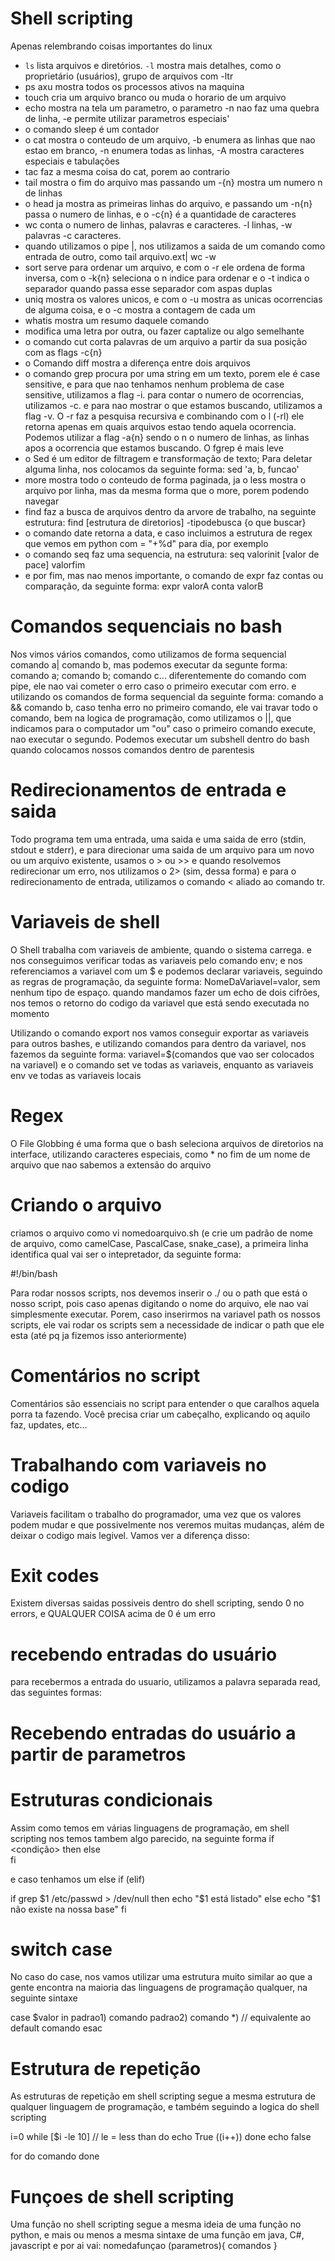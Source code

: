 # Shell scripting

<!-- Principais comandos linux -->

Apenas relembrando coisas importantes do linux

- `ls` lista arquivos e diretórios. `-l` mostra mais detalhes, como o proprietário (usuários), grupo de arquivos com -ltr
- ps axu mostra todos os processos ativos na maquina
- touch cria um arquivo branco ou muda o horario de um arquivo
- echo mostra na tela um parametro, o parametro -n nao faz uma quebra de linha, -e permite utilizar parametros especiais'
- o comando sleep é um contador
- o cat mostra o conteudo de um arquivo, -b enumera as linhas que nao estao em branco, -n enumera todas as linhas, -A mostra caracteres especiais e tabulações
- tac faz a mesma coisa do cat, porem ao contrario
- tail mostra o fim do arquivo mas passando um -{n} mostra um numero n de linhas
- o head ja mostra as primeiras linhas do arquivo, e passando um -n{n} passa o numero de linhas, e o -c{n} é a quantidade de caracteres
- wc conta o numero de linhas, palavras e caracteres. -l linhas, -w palavras -c caracteres.
- quando utilizamos o pipe |, nos utilizamos a saida de um comando como entrada de outro, como tail arquivo.ext| wc -w
- sort serve para ordenar um arquivo, e com o -r ele ordena de forma inversa, com o -k{n} seleciona o n indice para ordenar e o -t indica o separador quando passa esse separador com aspas duplas
- uniq mostra os valores unicos, e com o -u mostra as unicas ocorrencias de alguma coisa, e o -c mostra a contagem de cada um
- whatis mostra um resumo daquele comando
- modifica uma letra por outra, ou fazer captalize ou algo semelhante
- o comando cut corta palavras de um arquivo a partir da sua posição com as flags -c{n}
- o Comando diff mostra a diferença entre dois arquivos
- o comando grep procura por uma string em um texto, porem ele é case sensitive, e para que nao tenhamos nenhum problema de case sensitive, utilizamos a flag -i. para contar o numero de ocorrencias, utilizamos -c. e para nao mostrar o que estamos buscando, utilizamos a flag -v. O -r faz a pesquisa recursiva e combinando com o l (-rl) ele retorna apenas em quais arquivos estao tendo aquela ocorrencia. Podemos utilizar a flag -a{n} sendo o n o numero de linhas, as linhas apos a ocorrencia que estamos buscando. O fgrep é mais leve
- o Sed é um editor de filtragem e transformação de texto; Para deletar alguma linha, nos colocamos da seguinte forma: sed 'a, b, funcao' <nome do arquivo>
- more <nome do arquivo> mostra todo o conteudo de forma paginada, ja o less <nomedoarquivo> mostra o arquivo por linha, mas da mesma forma que o more, porem podendo navegar
- find faz a busca de arquivos dentro da arvore de trabalho, na seguinte estrutura: find [estrutura de diretorios] -tipodebusca {o que buscar}
- o comando date retorna a data, e caso incluimos a estrutura de regex que vemos em python com = "+%d" para dia, por exemplo
- o comando seq faz uma sequencia, na estrutura: seq valorinit [valor de pace] valorfim
- e por fim, mas nao menos importante, o comando de expr faz contas ou comparação, da seguinte forma: expr valorA conta valorB

<!-- fim dos comandos básicos -->

# Comandos sequenciais no bash

Nos vimos vários comandos, como utilizamos de forma sequencial comando a| comando b, mas podemos executar da segunte forma: comando a; comando b; comando c...
diferentemente do comando com pipe, ele nao vai cometer o erro caso o primeiro executar com erro. e utilizando os comandos de forma sequencial da seguinte forma: comando a && comando b, caso tenha erro no primeiro comando, ele vai travar todo o comando, bem na logica de programação, como utilizamos o ||, que indicamos para o computador um "ou"
caso o primeiro comando execute, nao executar o segundo. Podemos executar um subshell dentro do bash quando colocamos nossos comandos dentro de parentesis

# Redirecionamentos de entrada e saida

Todo programa tem uma entrada, uma saida e uma saida de erro (stdin, stdout e stderr), e para direcionar uma saida de um arquivo para um novo ou um arquivo existente, usamos o > ou >> e quando resolvemos redirecionar um erro, nos utilizamos o 2> (sim, dessa forma) e para o redirecionamento de entrada, utilizamos o comando < aliado ao comando tr.

# Variaveis de shell

O Shell trabalha com variaveis de ambiente, quando o sistema carrega. e nos conseguimos verificar todas as variaveis pelo comando env; e nos referenciamos a variavel com um $ e podemos declarar variaveis, seguindo as regras de programação, da seguinte forma: NomeDaVariavel=valor, sem nenhum tipo de espaço. quando mandamos fazer um echo de dois cifrões, nos temos o retorno do codigo da variavel que está sendo executada no momento

<!-- Exportando a variavel do bash -->

Utilizando o comando export nos vamos conseguir exportar as variaveis para outros bashes, e utilizando comandos para dentro da variavel, nos fazemos da seguinte forma: variavel=$(comandos que vao ser colocados na variavel) e o comando set ve todas as variaveis, enquanto as variaveis env ve todas as variaveis locais

# Regex

<!-- File Globbing x REGEX -->

O File Globbing é uma forma que o bash seleciona arquivos de diretorios na interface, utilizando caracteres especiais, como \* no fim de um nome de arquivo que nao sabemos a extensão do arquivo

# Criando o arquivo

criamos o arquivo como vi nomedoarquivo.sh (e crie um padrão de nome de arquivo, como camelCase, PascalCase, snake_case), a primeira linha identifica qual vai ser o intepretador, da seguinte forma:

#!/bin/bash <!-- isso serve para definirmos onde essa pomba vai rodar, se vai ser no bash, no terminal do python, na casa do ... , e você pode ver essa diferença no arquivo "segundo script, onde nos rodamos um script python"-->

Para rodar nossos scripts, nos devemos inserir o ./ ou o path que está o nosso script, pois caso apenas digitando o nome do arquivo, ele nao vai simplesmente executar. Porem, caso inserirmos na variavel path os nossos scripts, ele vai rodar os scripts sem a necessidade de indicar o path que ele esta (até pq ja fizemos isso anteriormente)

# Comentários no script

Comentários são essenciais no script para entender o que caralhos aquela porra ta fazendo. Você precisa criar um cabeçalho, explicando oq aquilo faz, updates, etc...

<!--
#############################
#
# Segundo script - Script do curso de Shell Scripting
# Autor: Thiago Mares
# Data criação: 23/04/2023
# Descrição: Este é o segundo script. Ele irá imprimir um olá mundo no shell do python
#
#############################
-->

# Trabalhando com variaveis no codigo

Variaveis facilitam o trabalho do programador, uma vez que os valores podem mudar e que possivelmente nos veremos muitas mudanças, além de deixar o codigo mais legivel. Vamos ver a diferença disso:

<!-- Primeiro Script x Terceiro Script -->
<!--
    #!/bin/bash

clear
echo -n "Data e hora atual: "
date

 -->

 <!-- 
 #!/bin/bash

DATAHORA=$(date +%H:%M)
clear
echo "Exibir data e hora atual: $DATAHORA"
 -->

# Exit codes

Existem diversas saidas possiveis dentro do shell scripting, sendo 0 no errors, e QUALQUER COISA acima de 0 é um erro

# recebendo entradas do usuário

para recebermos a entrada do usuario, utilizamos a palavra separada read, das seguintes formas:

<!-- #!/bin/bash

read -p "Digite seu nome: " NOME
echo "Bem vindo, $NOME"

# Podemos declarar varias variaveis de uma vez
echo "digite 3 valores"
read var1 var2 var3
echo "o que você escreveu foi: $var1 $var2 $var3"


# E podemos rodar nossas variaveis dentro de um echo, usando o sub bash
 -->

# Recebendo entradas do usuário a partir de parametros

<!--
     E podemos rodar nossas variaveis dentro de um echo, usando o sub bash

# Parametros
# $0 - Nome do programa
# $n - Valor da posição n (onde n é a ordem)
# $# - Quantidade de parametos
# $@ - Todos os parâmetros em uma string separados por espaco.
# $*  - Todos os parametros inseridos


echo "O script $0 recebeu $# parametros"
echo "Os parametros foram: $*"
 -->

# Estruturas condicionais

Assim como temos em várias linguagens de programação, em shell scripting nos temos tambem algo parecido, na seguinte forma
if <condição> <!--aqui sempre vai ter um comando junto, como o caso do test-->
then
<comandos caso verdadeiro>
else  
 <comandos caso falso>
fi

e caso tenhamos um else if (elif)

 <!-- #!/bin/bash
  if <condição>
 then
 <comandos caso verdadeiro>
 elif  
 <comandos caso elif>
 else
 <comandos caso falso>
 fi
 -->

<!-- verificando se existe o usuário -->
if grep $1 /etc/passwd > /dev/null
then
    echo "$1 está listado"
else
    echo "$1 não existe na nossa base"
fi

# switch case
No caso do case, nos vamos utilizar uma estrutura muito similar ao que a gente encontra na maioria das linguagens de programação qualquer, na seguinte sintaxe

case $valor in
padrao1)
    comando
padrao2)
    comando
*) // equivalente ao default
    comando
esac

# Estrutura de repetição
As estruturas de repetição em shell scripting segue a mesma estrutura de qualquer linguagem de programação, e também seguindo a logica do shell scripting

i=0
while [$i -le 10] // le = less than
do
    echo True
    ((i++))
done
echo false

<!-- Estrutura basica de um for -->

for <o que vai ser iterado> do
    comando
done

# Funçoes de shell scripting
Uma função no shell scripting segue a mesma ideia de uma função no python, e mais ou menos a mesma sintaxe de uma função em java, C#, javascript e por ai vai:
nomedafunçao (parametros){
    comandos
}